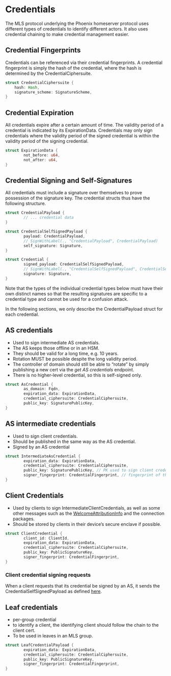 # Credentials

The MLS protocol underlying the Phoenix homeserver protocol uses different types of credentials to identify different actors. It also uses credential chaining to make credential management easier.

## Credential Fingerprints

Credentials can be referenced via their credential fingerprints. A credential fingerprint is simply the hash of the credential, where the hash is determined by the CredentialCiphersuite.


```rust
struct CredentialCiphersuite {
	hash: Hash,
	signature_scheme: SignatureScheme,
}
```

## Credential Expiration

All credentials expire after a certain amount of time. The validity period of a credential is indicated by its ExpirationData. Credentials may only sign credentials where the validity period of the signed credential is within the validity period of the signing credential.


```rust
struct ExpirationData {
		not_before: u64,
		not_after: u64,
}
```

## Credential Signing and Self-Signatures

All credentials must include a signature over themselves to prove possession of the signature key. The credential structs thus have the following structure.

```rust
struct CredentialPayload {
		// ... credential data
}

struct CredentialSelfSignedPayload {
		payload: CredentialPayload,
		// SignWithLabel(., "CredentialPayload", CredentialPayload)
		self_signature: Signature,
}

struct Credential {
		signed_payload: CredentialSelfSignedPayload,
		// SignWithLabel(., "CredentialSelfSignedPayload", CredentialSelfSignedPayload)
		signature: Signature,
}
```

Note that the types of the individual credential types below must have their own distinct names so that the resulting signatures are specific to a credential type and cannot be used for a confusion attack.

In the following sections, we only describe the CredentialPayload struct for each credential.

## AS credentials

- Used to sign intermediate AS credentials.
- The AS keeps those offline or in an HSM.
- They should be valid for a long time, e.g. 10 years.
- Rotation MUST be possible despite the long validity period.
- The controller of domain should still be able to “rotate” by simply publishing a new cert via the *get AS credentials* endpoint.
- There is no higher-level credential, so this is self-signed only.

```rust
struct AsCredential {
		as_domain: Fqdn,
		expiration_data: ExpirationData,
		credential_ciphersuite: CredentialCiphersuite,
		public_key: SignaturePublicKey,
}
```

## AS intermediate credentials

- Used to sign client credentials.
- Should be published in the same way as the AS credential.
- Signed by an AS credential

```rust
struct IntermediateAsCredential {
		expiration_data: ExpirationData,
		credential_ciphersuite: CredentialCiphersuite,
		public_key: SignaturePublicKey, // PK used to sign client credentials
		signer_fingerprint: CredentialFingerprint, // fingerprint of the signing AsCredential
}
```


## Client Credentials

- Used by clients to sign IntermediateClientCredentials, as well as some other messages such as the [WelcomeAttributionInfo](../glossary.md#welcome-attribution-info) and the connection packages.
- Should be stored by clients in their device’s secure enclave if possible.

```rust
struct ClientCredential {
		client_id: ClientId,
		expiration_data: ExpirationData,
		credential_ciphersuite: CredentialCiphersuite,
		public_key: PublicSignatureKey,
		signer_fingerprint: CredentialFingerprint,
}
```

### Client credential signing requests

When a client requests that its credential be signed by an AS, it sends the CredentialSelfSignedPayload as defined [here](./credentials.md#credential-signing-and-self-signatures).

## Leaf credentials

- per-group credential
- to identify a client, the identifying client should follow the chain to the client cert.
- To be used in leaves in an MLS group.

```rust
struct LeafCredentialPayload {
		expiration_data: ExpirationData,
		credential_ciphersuite: CredentialCiphersuite,
		public_key: PublicSignatureKey,
		signer_fingerprint: CredentialFingerprint,
}
```
